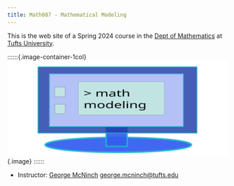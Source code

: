 ```yaml
---
title: Math087 - Mathematical Modeling
---
```


This is the web site of a Spring 2024 course in the [Dept of
Mathematics] at [Tufts University].

::::::{.image-container-1col}
![](/course-assets/images/drawing.svg){.image}
::::::


+ Instructor: [George McNinch](http://gmcninch-tufts.github.io/math)
  [<george.mcninch@tufts.edu>](mailto:george.mcninch@tufts.edu)
  
  
[Dept of Mathematics]: http://math.tufts.edu
[Tufts University]: http://www.tufts.edu
